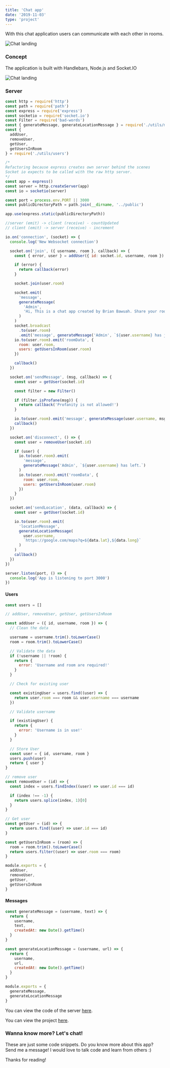 ```yaml
---
title: 'Chat app'
date: '2019-11-03'
type: 'project'
---
```


With this chat application users can communicate with each other in rooms.

![Chat landing](../utils/assets/chat-landing.png)

<h3>Concept</h3>
<p>The application is built with Handlebars, Node.js and Socket.IO
</p>

![Chat landing](../utils/assets/chats.png)

<h3>Server</h3>

```javascript
const http = require('http')
const path = require('path')
const express = require('express')
const socketio = require('socket.io')
const Filter = require('bad-words')
const { generateMessage, generateLocationMessage } = require('./utils/messages')
const {
  addUser,
  removeUser,
  getUser,
  getUsersInRoom
} = require('./utils/users')

/*
Refactoring because express creates own server behind the scenes
Socket io expects to be called with the raw http server.
*/
const app = express()
const server = http.createServer(app)
const io = socketio(server)

const port = process.env.PORT || 3000
const publicDirectoryPath = path.join(__dirname, '../public')

app.use(express.static(publicDirectoryPath))

//server (emit) -> client (receive) - countUpdated
// client (emit) -> server (receive) - increment

io.on('connection', (socket) => {
  console.log('New Websocket connection')

  socket.on('join', ({ username, room }, callback) => {
    const { error, user } = addUser({ id: socket.id, username, room })

    if (error) {
      return callback(error)
    }

    socket.join(user.room)

    socket.emit(
      'message',
      generateMessage(
        'Admin',
        'Hi, This is a chat app created by Brian Bawuah. Share your room name with your friends!'
      )
    )
    socket.broadcast
      .to(user.room)
      .emit('message', generateMessage('Admin', `${user.username} has joined!`))
    io.to(user.room).emit('roomData', {
      room: user.room,
      users: getUsersInRoom(user.room)
    })

    callback()
  })

  socket.on('sendMessage', (msg, callback) => {
    const user = getUser(socket.id)

    const filter = new Filter()

    if (filter.isProfane(msg)) {
      return callback('Profanity is not allowed!')
    }

    io.to(user.room).emit('message', generateMessage(user.username, msg))
    callback()
  })

  socket.on('disconnect', () => {
    const user = removeUser(socket.id)

    if (user) {
      io.to(user.room).emit(
        'message',
        generateMessage('Admin', `${user.username} has left.`)
      )
      io.to(user.room).emit('roomData', {
        room: user.room,
        users: getUsersInRoom(user.room)
      })
    }
  })

  socket.on('sendLocation', (data, callback) => {
    const user = getUser(socket.id)

    io.to(user.room).emit(
      'locationMessage',
      generateLocationMessage(
        user.username,
        `https://google.com/maps?q=${data.lat},${data.long}`
      )
    )
    callback()
  })
})

server.listen(port, () => {
  console.log('App is listening to port 3000')
})
```

<h4>Users</h4>

```javascript
const users = []

// addUser, removeUser, getUser, getUsersInRoom

const addUser = ({ id, username, room }) => {
  // Clean the data

  username = username.trim().toLowerCase()
  room = room.trim().toLowerCase()

  // Validate the data
  if (!username || !room) {
    return {
      error: 'Username and room are required!'
    }
  }

  // Check for existing user

  const existingUser = users.find((user) => {
    return user.room === room && user.username === username
  })

  // Validate username

  if (existingUser) {
    return {
      error: 'Username is in use!'
    }
  }

  // Store User
  const user = { id, username, room }
  users.push(user)
  return { user }
}

// remove user
const removeUser = (id) => {
  const index = users.findIndex((user) => user.id === id)

  if (index !== -1) {
    return users.splice(index, 1)[0]
  }
}

// Get user
const getUser = (id) => {
  return users.find((user) => user.id === id)
}

const getUsersInRoom = (room) => {
  room = room.trim().toLowerCase()
  return users.filter((user) => user.room === room)
}

module.exports = {
  addUser,
  removeUser,
  getUser,
  getUsersInRoom
}
```

<h4>Messages</h4>

```javascript
const generateMessage = (username, text) => {
  return {
    username,
    text,
    createdAt: new Date().getTime()
  }
}

const generateLocationMessage = (username, url) => {
  return {
    username,
    url,
    createdAt: new Date().getTime()
  }
}

module.exports = {
  generateMessage,
  generateLocationMessage
}
```

<p>
You can view the code of the server <a href="https://github.com/bbawuah/chat-app/"  target="__blank">here</a>. 
</p>
<p>
You can view the project <a href="https://bawuah-chatapp.herokuapp.com/"  target="__blank">here</a>. 
</p>

<h3>Wanna know more? Let's chat!</h3>
<p>These are just some code snippets. Do you know more about this app? Send me a message! I would love to talk code and learn from others :)</p>

<p>Thanks for reading!</p>
